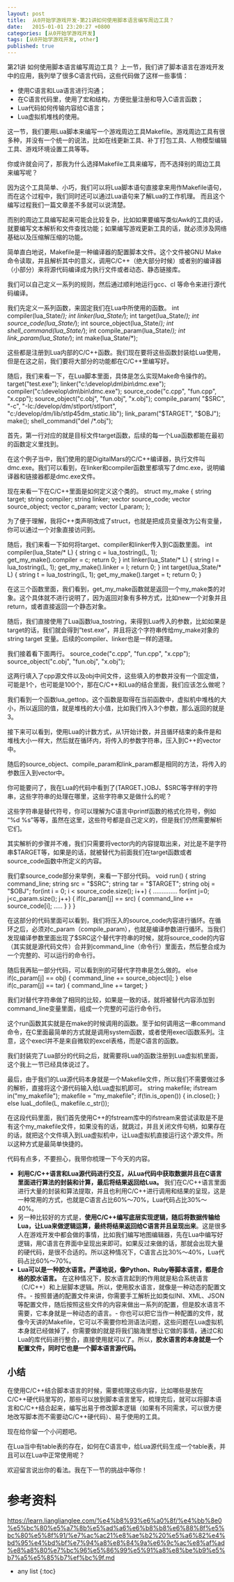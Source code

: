 ```yaml
---
layout: post
title:  从0开始学游戏开发-第21讲如何使用脚本语言编写周边工具？
date:   2015-01-01 23:20:27 +0800
categories: [从0开始学游戏开发]
tags: [从0开始学游戏开发, other]
published: true
---
```




第21讲 如何使用脚本语言编写周边工具？
上一节，我们讲了脚本语言在游戏开发中的应用，我列举了很多C语言代码，这些代码做了这样一些事情：

* 使用C语言和Lua语言进行沟通；
* 在C语言代码里，使用了宏和结构，方便批量注册和导入C语言函数；
* Lua代码如何传输内容给C语言；
* Lua虚拟机堆栈的使用。

这一节，我们要用Lua脚本来编写一个游戏周边工具Makefile。游戏周边工具有很多种，并没有一个统一的说法，比如在线更新工具、补丁打包工具、人物模型编辑工具、游戏环境设置工具等等。

你或许就会问了，那我为什么选择Makefile工具来编写，而不选择别的周边工具来编写呢？

因为这个工具简单、小巧，我们可以将Lua脚本语句直接拿来用作Makefile语句，而在这个过程中，我们同时还可以通过Lua语句来了解Lua的工作机理。 而且这个编写过程我们一篇文章差不多就可以说清楚。

而别的周边工具编写起来可能会比较复杂，比如如果要编写类似Awk的工具的话，就要编写文本解析和文件查找功能；如果编写游戏更新工具的话，就必须涉及网络基础以及压缩解压缩的功能。

简单直白地说，Makefile是一种编译器的配置脚本文件。这个文件被GNU Make命令读取，并且解析其中的意义，调用C/C++（绝大部分时候）或者别的编译器（小部分）来将源代码编译成为执行文件或者动态、静态链接库。

我们可以自己定义一系列的规则，然后通过顺利地运行gcc、cl 等命令来进行源代码编译。

我们先定义一系列函数，来固定我们在Lua中所使用的函数。
int compiler(lua_State/*); int linker(lua_State/*); int target(lua_State/*); int source_code(lua_State/*); int source_object(lua_State/*); int shell_command(lua_State/*); int compile_param(lua_State/*); int link_param(lua_State/*); int make(lua_State/*);

这些都是注册到Lua内部的C/C++函数。我们现在要将这些函数封装给Lua使用，但是在这之前，我们要将大部分的功能都在C/C++里编写好。

随后，我们来看一下，在Lua脚本里面，具体是怎么实现Make命令操作的。
target("test.exe"); linker("c:\\develop\\dm\\bin\\dmc.exe"); compiler("c:\\develop\\dm\\bin\\dmc.exe"); source_code("c.cpp", "fun.cpp", "x.cpp"); source_object("c.obj", "fun.obj", "x.obj"); compile_param( "$SRC", "-c", "-Ic:/develop/dm/stlport/stlport", "c:/develop/dm/lib/stlp45dm_static.lib"); link_param("$TARGET", "$OBJ"); make(); shell_command("del /*.obj");

首先，第一行对应的就是目标文件target函数，后续的每一个Lua函数都能在最初的函数定义里找到。

在这个例子当中，我们使用的是DigitalMars的C/C++编译器，执行文件叫dmc.exe。我们可以看到，在linker和compiler函数里都填写了dmc.exe，说明编译器和链接器都是dmc.exe文件。

现在来看一下在C/C++里面是如何定义这个类的。
struct my_make { string target; string compiler; string linker; vector<string> source_code; vector<string> source_object; vector<string> c_param; vector<string> l_param; };

为了便于理解，我将C++类声明改成了struct，也就是把成员变量改为公有变量，你可以通过一个对象直接访问到。

随后，我们来看一下如何将target、compiler和linker传入到C函数里面。
int compiler(lua_State/* L) { string c = lua_tostring(L, 1); get_my_make().compiler = c; return 0; } int linker(lua_State/* L) { string l = lua_tostring(L, 1); get_my_make().linker = l; return 0; } int target(lua_State/* L) { string t = lua_tostring(L, 1); get_my_make().target = t; return 0; }

在这三个函数里面，我们看到，get_my_make函数就是返回一个my_make类的对象。这个具体就不进行说明了，因为返回对象有多种方式，比如new一个对象并且return，或者直接返回一个静态对象。

随后，我们直接使用了Lua函数lua_tostring，来得到Lua传入的参数，比如如果是target的话，我们就会得到”test.exe”，并且将这个字符串传给my_make对象的 string target 变量。后续的compiler、linker也是一样的道理。

我们接着看下面两行。
source_code("c.cpp", "fun.cpp", "x.cpp"); source_object("c.obj", "fun.obj", "x.obj");

这两行填入了cpp源文件以及obj中间文件，这些填入的参数并没有一个固定值，可能是1个，也可能是100个，那在C/C++和Lua的结合里面，我们应该怎么做呢？

我们看到一个函数lua_gettop。这个函数是取得在当前函数中，虚拟机中堆栈的大小，所以返回的值，就是堆栈的大小值，比如我们传入3个参数，那么返回的就是3。

接下来可以看到，使用Lua的计数方式，从1开始计数，并且循环结束的条件是和堆栈大小一样大，然后就在循环内，将传入的参数字符串，压入到C++的vector中。

随后的source_object、compile_param和link_param都是相同的方法，将传入的参数压入到vector中。

你可能要问了，我在Lua的代码中看到了\(TARGET、\)OBJ、$SRC等字样的字符串，这些字符串的处理在哪里，这些字符串又是做什么的呢？

这些字符串是替代符号，你可以理解为C语言中printf函数的格式化符号，例如 “%d %s”等等，虽然在这里，这些符号都是自己定义的，但是我们仍然需要解析它们。

其实解析的步骤并不难，我们只需要将vector内的内容提取出来，对比是不是字符串$TARGET等，如果是的话，就被替代为前面我们在target函数或者source_code函数中所定义的内容。

我们拿source_code部分来举例，来看一下部分代码。
void run() { string command_line; string src = "$SRC"; string tar = "$TARGET"; string obj = "$OBJ"; for(int i = 0; i < source_code.size(); i++) { .............. for(int j=0; j<c_param.size(); j++) { if(c_param[j] == src) { command_line += source_code[i]; ..... } } }

在这部分的代码里面可以看到，我们将压入的source_code内容进行循环。在循环之后，必须对c_param（compile_param），也就是编译参数进行循环。当我们发现编译参数里面出现了$SRC这个替代字符串的时候，就将source_code的内容（其实就是源代码文件）合并到command_line（命令行）里面去，然后整合成为一个完整的、可以运行的命令行。

随后我再贴一部分代码，可以看到别的可替代字符串是怎么做的。
else if(c_param[j] == obj) { command_line += source_object[i]; } else if(c_param[j] == tar) { command_line += target; }

我们对替代字符串做了相同的比较，如果是一致的话，就将被替代内容添加到command_line变量里面，组成一个完整的可运行命令行。

这个run函数其实就是在make的时候调用的函数。至于如何调用这一串command命令，在C里面最简单的方式就是调用system函数，或者使用execl函数系列。注意，这个execl并不是来自微软的excel表格，而是C语言的函数。

我们封装完了Lua部分的代码之后，就需要将Lua的函数注册到Lua虚拟机里面，这个我上一节已经具体说过了。

最后，由于我们的Lua源代码本身就是一个Makefile文件，所以我们不需要做过多的解析，直接将这个源代码输入给Lua虚拟机即可。
string makefile; ifstream in("my_makefile"); makefile = "my_makefile"; if(!in.is_open()) { in.close(); } else luaL_dofile(L, makefile.c_str());

在这段代码里面，我们首先使用C++的fstream库中的ifstream来尝试读取是不是有这个my_makefile文件，如果没有的话，就跳过，并且关闭文件句柄，如果存在的话，就把这个文件填入到Lua虚拟机中，让Lua虚拟机直接运行这个源文件。所以这种方式是最简单快捷的。

代码有点多，不要担心，我带你梳理一下今天的内容。

* **利用C/C++语言和Lua源代码进行交互，从Lua代码中获取数据并且在C语言里面进行算法的封装和计算，最后将结果返回给Lua。** 我们在C/C++语言里面进行大量的封装和算法提取，并且也利用C/C++进行调用和结果的呈现，这是一种常用的方式，也就是C语言占比60%～70%，Lua代码占比30%～40%。
* 另一种比较好的方式是，**使用C/C++编写底层实现逻辑，随后将数据传输给Lua，让Lua来做逻辑运算，最终将结果返回给C语言并且呈现出来**。这是很多人在游戏开发中都会做的事情，比如我们编写地图编辑器，先在Lua中编写好逻辑，用C语言在界面中呈现出来即可。如果反过来做的话，那就会出现大量的硬代码，是很不合适的。所以这种情况下，C语言占比30%～40%，Lua代码占比60%～70%。
* **Lua可以是一种胶水语言。严谨地说，像Python、Ruby等脚本语言，都是合格的胶水语言。** 在这种情况下，胶水语言起到的作用就是粘合系统语言（C/C++）和上层脚本逻辑。所以，使用胶水语言，就像是一种动态的配置文件。- 按照普通的配置文件来讲，你需要手工解析比如类似INI、XML、JSON等配置文件，随后按照这些文件的内容来做出一系列的配置，但是胶水语言不需要，它本身就是一种动态的语言。- 你也可以把它当作一种配置的文件，就像今天讲的Makefile，它可以不需要你检测语法问题，这些问题在Lua虚拟机本身就已经做掉了，你需要做的就是将我们脑海里想让它做的事情，通过C和Lua的库代码进行整合，直接使用就可以了。所以，**胶水语言的本身就是一个配置文件，同时它也是一个脚本语言源代码。**

## 小结

在使用C/C++结合脚本语言的时候，需要梳理这些内容，比如哪些是放在C/C++硬代码里写的，那些可以放到脚本语言里写，梳理完后，就可以将脚本语言和C/C++结合起来，编写出易于修改脚本逻辑（如果有不同需求，可以很方便地改写脚本而不需要动C/C++硬代码）、易于使用的工具。

现在给你留一个小问题吧。

在Lua当中有table表的存在，如何在C语言中，给Lua源代码生成一个table表，并且可以在Lua中正常使用呢？

欢迎留言说出你的看法。我在下一节的挑战中等你！




# 参考资料

https://learn.lianglianglee.com/%e4%b8%93%e6%a0%8f/%e4%bb%8e0%e5%bc%80%e5%a7%8b%e5%ad%a6%e6%b8%b8%e6%88%8f%e5%bc%80%e5%8f%91/%e7%ac%ac21%e8%ae%b2%20%e5%a6%82%e4%bd%95%e4%bd%bf%e7%94%a8%e8%84%9a%e6%9c%ac%e8%af%ad%e8%a8%80%e7%bc%96%e5%86%99%e5%91%a8%e8%be%b9%e5%b7%a5%e5%85%b7%ef%bc%9f.md

* any list
{:toc}
